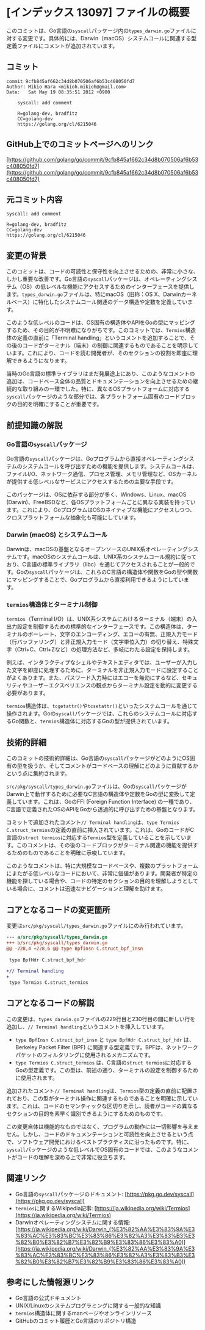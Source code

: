 # [インデックス 13097] ファイルの概要

このコミットは、Go言語の`syscall`パッケージ内の`types_darwin.go`ファイルに対する変更です。具体的には、Darwin（macOS）システムコールに関連する型定義ファイルにコメントが追加されています。

## コミット

```
commit 9cfb845af662c34d8b070506af6b53c408050fd7
Author: Mikio Hara <mikioh.mikioh@gmail.com>
Date:   Sat May 19 08:35:51 2012 +0900

    syscall: add comment
    
    R=golang-dev, bradfitz
    CC=golang-dev
    https://golang.org/cl/6215046
```

## GitHub上でのコミットページへのリンク

[https://github.com/golang/go/commit/9cfb845af662c34d8b070506af6b53c408050fd7](https://github.com/golang/go/commit/9cfb845af662c34d8b070506af6b53c408050fd7)

## 元コミット内容

```
syscall: add comment

R=golang-dev, bradfitz
CC=golang-dev
https://golang.org/cl/6215046
```

## 変更の背景

このコミットは、コードの可読性と保守性を向上させるための、非常に小さな、しかし重要な改善です。Go言語の`syscall`パッケージは、オペレーティングシステム（OS）の低レベルな機能にアクセスするためのインターフェースを提供します。`types_darwin.go`ファイルは、特にmacOS（旧称：OS X、Darwinカーネルベース）に特化したシステムコール関連のデータ構造や定数を定義しています。

このような低レベルのコードは、OS固有の構造体やAPIをGoの型にマッピングするため、その目的が不明瞭になりがちです。このコミットでは、`Termios`構造体の定義の直前に「Terminal handling」というコメントを追加することで、その後のコードがターミナル（端末）の制御に関連するものであることを明示しています。これにより、コードを読む開発者が、そのセクションの役割を即座に理解できるようになります。

当時のGo言語の標準ライブラリはまだ発展途上にあり、このようなコメントの追加は、コードベース全体の品質とドキュメンテーションを向上させるための継続的な取り組みの一環でした。特に、異なるOSプラットフォームに対応する`syscall`パッケージのような部分では、各プラットフォーム固有のコードブロックの目的を明確にすることが重要です。

## 前提知識の解説

### Go言語の`syscall`パッケージ

Go言語の`syscall`パッケージは、Goプログラムから直接オペレーティングシステムのシステムコールを呼び出すための機能を提供します。システムコールは、ファイルI/O、ネットワーク通信、プロセス管理、メモリ管理など、OSカーネルが提供する低レベルなサービスにアクセスするための主要な手段です。

このパッケージは、OSに依存する部分が多く、Windows、Linux、macOS (Darwin)、FreeBSDなど、各OSプラットフォームごとに異なる実装を持っています。これにより、GoプログラムはOSのネイティブな機能にアクセスしつつ、クロスプラットフォームな抽象化も可能にしています。

### Darwin (macOS) とシステムコール

Darwinは、macOSの基盤となるオープンソースのUNIX系オペレーティングシステムです。macOSのシステムコールは、UNIX系のシステムコール規約に従っており、C言語の標準ライブラリ（libc）を通じてアクセスされることが一般的です。Goの`syscall`パッケージは、これらのC言語の構造体や関数をGoの型や関数にマッピングすることで、Goプログラムから直接利用できるようにしています。

### `termios`構造体とターミナル制御

`termios`（Terminal I/O）は、UNIX系システムにおけるターミナル（端末）の入出力設定を制御するための標準的なインターフェースです。この構造体は、ターミナルのボーレート、文字のエンコーディング、エコーの有無、正規入力モード（行バッファリング）と非正規入力モード（文字単位入力）の切り替え、特殊文字（Ctrl+C、Ctrl+Zなど）の処理方法など、多岐にわたる設定を保持します。

例えば、インタラクティブなシェルやテキストエディタでは、ユーザーが入力した文字を即座に処理するために、ターミナルを非正規入力モードに設定することがよくあります。また、パスワード入力時にはエコーを無効にするなど、セキュリティやユーザーエクスペリエンスの観点からターミナル設定を動的に変更する必要があります。

`termios`構造体は、`tcgetattr()`や`tcsetattr()`といったシステムコールを通じて操作されます。Goの`syscall`パッケージでは、これらのシステムコールに対応するGo関数と、`termios`構造体に対応するGoの型が提供されています。

## 技術的詳細

このコミットの技術的詳細は、Go言語の`syscall`パッケージがどのようにOS固有の型を扱うか、そしてコメントがコードベースの理解にどのように貢献するかという点に集約されます。

`src/pkg/syscall/types_darwin.go`ファイルは、Goの`syscall`パッケージがDarwin上で動作するために必要なC言語の構造体や定数をGoの型に変換して定義しています。これは、GoのFFI (Foreign Function Interface) の一種であり、C言語で定義されたOSのAPIをGoから透過的に呼び出すための基盤となります。

コミットで追加されたコメント`// Terminal handling`は、`type Termios C.struct_termios`の定義の直前に挿入されています。これは、GoのコードがC言語の`struct termios`に対応する`Termios`型を定義していることを示しています。このコメントは、その後のコードブロックがターミナル関連の機能を提供するためのものであることを明確に示唆しています。

このようなコメントは、特に大規模なコードベースや、複数のプラットフォームにまたがる低レベルなコードにおいて、非常に価値があります。開発者が特定の機能を探している場合や、コードの特定のセクションの目的を理解しようとしている場合に、コメントは迅速なナビゲーションと理解を助けます。

## コアとなるコードの変更箇所

変更は`src/pkg/syscall/types_darwin.go`ファイルにのみ行われています。

```diff
--- a/src/pkg/syscall/types_darwin.go
+++ b/src/pkg/syscall/types_darwin.go
@@ -228,4 +228,6 @@ type BpfInsn C.struct_bpf_insn
 
 type BpfHdr C.struct_bpf_hdr
 
+// Terminal handling
+
 type Termios C.struct_termios
```

## コアとなるコードの解説

この変更は、`types_darwin.go`ファイルの229行目と230行目の間に新しい行を追加し、`// Terminal handling`というコメントを挿入しています。

- `type BpfInsn C.struct_bpf_insn` と `type BpfHdr C.struct_bpf_hdr` は、Berkeley Packet Filter (BPF) に関連する型定義です。BPFは、ネットワークパケットのフィルタリングに使用されるメカニズムです。
- `type Termios C.struct_termios` は、C言語の`struct termios`に対応するGoの型定義です。この型は、前述の通り、ターミナルの設定を制御するために使用されます。

追加されたコメント`// Terminal handling`は、`Termios`型の定義の直前に配置されており、この型がターミナル操作に関連するものであることを明確に示しています。これは、コードのセマンティックな区切りを示し、読者がコードの異なるセクションの目的を素早く識別できるようにするためのものです。

この変更自体は機能的なものではなく、プログラムの動作には一切影響を与えません。しかし、コードのドキュメンテーションと可読性を向上させるという点で、ソフトウェア開発におけるベストプラクティスに沿ったものです。特に、`syscall`パッケージのような低レベルでOS固有のコードでは、このようなコメントがコードの理解を深める上で非常に役立ちます。

## 関連リンク

- Go言語の`syscall`パッケージのドキュメント: [https://pkg.go.dev/syscall](https://pkg.go.dev/syscall)
- `termios`に関するWikipedia記事: [https://ja.wikipedia.org/wiki/Termios](https://ja.wikipedia.org/wiki/Termios)
- Darwinオペレーティングシステムに関する情報: [https://ja.wikipedia.org/wiki/Darwin_(%E3%82%AA%E3%83%9A%E3%83%AC%E3%83%BC%E3%83%86%E3%82%A3%E3%83%B3%E3%82%B0%E3%82%B7%E3%82%B9%E3%83%86%E3%83%A0)](https://ja.wikipedia.org/wiki/Darwin_(%E3%82%AA%E3%83%9A%E3%83%AC%E3%83%BC%E3%83%86%E3%82%A3%E3%83%B3%E3%82%B0%E3%82%B7%E3%82%B9%E3%83%86%E3%83%A0))

## 参考にした情報源リンク

- Go言語の公式ドキュメント
- UNIX/Linuxのシステムプログラミングに関する一般的な知識
- `termios`構造体に関するmanページやオンラインリソース
- GitHubのコミット履歴とGo言語のリポジトリ構造

